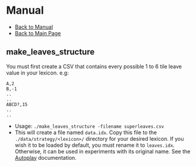 # Manual

- [Back to Manual](/macondo/manual)
- [Back to Main Page](/macondo)

## make_leaves_structure

You must first create a CSV that contains every possible 1 to 6 tile
leave value in your lexicon. e.g:

```
A,2
B,-1
..
..
ABCD?,15
..
..
```

- Usage: `./make_leaves_structure -filename superleaves.csv`
- This will create a file named `data.idx`. Copy this file to the
  `./data/strategy/<lexicon>/` directory for your desired lexicon. If you
  wish it to be loaded by default, you must rename it to
  `leaves.idx`. Otherwise, it can be used in experiments with its original
  name. See the [Autoplay](/macondo/manual/autoplay.html) documentation.
